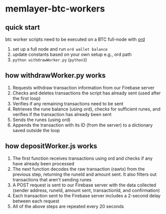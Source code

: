# memlayer-btc-workers

## quick start
btc worker scripts need to be executed on a BTC full-node with [ord](https://docs.ordinals.com/) 
1. set up a full node and run `ord wallet balance`
2. update constants based on your own setup e.g., ord path
3. `python withdrawWorker.py` (`python3`)

## how **withdrawWorker.py** works
1. Requests withdraw transaction information from our Firebase server
2. Checks and deletes transactions the script has already sent (used after the first loop)
3. Verifies if any remaining transactions need to be sent
4. Retrieves the rune balance (using ord), checks for sufficient runes, and verifies if the transaction has already been sent
5. Sends the runes (using ord)
6. Appends the transaction with its ID (from the server) to a dictionary saved outside the loop

## how **depositWorker.js** works
1. The first function receives transactions using ord and checks if any have already been processed
2. The next function decodes the raw transaction (rawtx) from the previous step, returning the runeId and amount sent. It also filters out transactions that aren't sending runes
3. A POST request is sent to our Firebase server with the data collected (sender address, runeId, amount sent, transactionId, and confirmation)
4. Each transaction sent to the Firebase server includes a 2-second delay between each request
5. All of the above steps are repeated every 20 seconds
